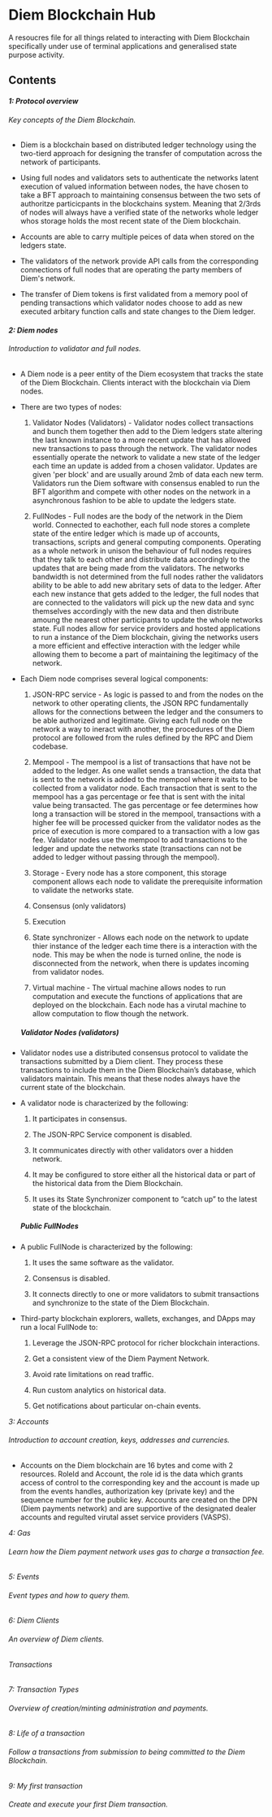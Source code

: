 # Diem Blockchain Hub

A resoucres file for all things related to interacting with Diem Blockchain specifically under use of terminal applications and generalised state purpose activity.

## Contents

#### *1: Protocol overview*

###### Key concepts of the Diem Blockchain.

* Diem is a blockchain based on distributed ledger technology using the two-tierd approach for designing the transfer of computation across the network of participants.

* Using full nodes and validators sets to authenticate the networks latent execution of valued information between nodes, the have chosen to take a BFT approach to maintaining
consensus between the two sets of authoritze particicpants in the blockchains system. Meaning that 2/3rds of nodes will always have a verified state of the networks whole ledger whos storage holds the most recent state of the Diem blockchain.

* Accounts are able to carry multiple peices of data when stored on the ledgers state. 

* The validators of the network provide API calls from the corresponding connections of full nodes that are operating the party members of Diem's network.

* The transfer of Diem tokens is first validated from a memory pool of pending transactions which validator nodes choose to add as new executed arbitary function calls and state changes to the Diem ledger.

#### *2: Diem nodes*

###### Introduction to validator and full nodes.

* A Diem node is a peer entity of the Diem ecosystem that tracks the state of the Diem Blockchain. Clients interact with the blockchain via Diem nodes. 

* There are two types of nodes:

  1. Validator Nodes (Validators) - Validator nodes collect transactions and bunch them together then add to the Diem ledgers state altering the last known instance to a more recent update that has allowed new transactions to pass through the network. The validator nodes essentially operate the network to validate a new state of the ledger each time an update is added from a chosen validator. Updates are given 'per block' and are usually around 2mb of data each new term. Validators run the Diem software with consensus enabled to run the BFT algorithm and compete with other nodes on the network in a asynchronous fashion to be able to update the ledgers state. 
  
  2. FullNodes - Full nodes are the body of the network in the Diem world. Connected to eachother, each full node stores a complete state of the entire ledger which is made up of accounts, transactions, scripts and general computing components. Operating as a whole network in unison the behaviour of full nodes requires that they talk to each other and distribute data accordingly to the updates that are being made from the validators. The networks bandwidth is not determined from the full nodes rather the validators ability to  be able to add new abritary sets of data to the ledger. After each new instance that gets added to the ledger, the full nodes that are connected to the validators will pick up the new data and sync themselves accordingly with the new data and then distribute amoung the nearest other participants to update the whole networks state. Full nodes allow for service providers and hosted applications to run a instance of the Diem blockchain, giving the networks users a more efficient and effective interaction with the ledger while allowing them to become a part of maintaining the legitimacy of the network.

* Each Diem node comprises several logical components:

  1. JSON-RPC service - As logic is passed to and from the nodes on the network to other operating clients, the JSON RPC fundamentally allows for the connections between the ledger and the consumers to be able authorized and legitimate. Giving each full node on the network a way to ineract with another, the procedures of the Diem protocol are followed from the rules defined by the RPC and Diem codebase. 

  2. Mempool - The mempool is a list of transactions that have not be added to the ledger. As one wallet sends a transaction, the data that is sent to the network is added to the mempool where it waits to be collected from a validator node. Each transaction that is sent to the mempool has a gas percentage or fee that is sent with the inital value being transacted. The gas percentage or fee determines how long a transaction will be stored in the mempool, transactions with a higher fee will be processed quicker from the validator nodes as the price of execution is more compared to a transaction with a low gas fee. Validator nodes use the mempool to add transactions to the ledger and update the networks state (transactions can not be added to ledger without passing through the mempool).  

  3. Storage - Every node has a store component, this storage component allows each node to validate the prerequisite information to validate the networks state.

  4. Consensus (only validators) 

  5. Execution 

  6. State synchronizer - Allows each node on the network to update thier instance of the ledger each time there is a interaction with the node. This may be when the node is turned online, the node is disconnected from the network, when there is updates incoming from validator nodes.

  7. Virtual machine - The virtual machine allows nodes to run computation and execute the functions of applications that are deployed on the blockchain. Each node has a virutal machine to allow computation to flow though the network. 
  
  ##### Validator Nodes (validators)
  
* Validator nodes use a distributed consensus protocol to validate the transactions submitted by a Diem client. They process these transactions to include them in the Diem        Blockchain’s database, which validators maintain. This means that these nodes always have the current state of the blockchain.

* A validator node is characterized by the following:

  1. It participates in consensus.
  
  2. The JSON-RPC Service component is disabled.
  
  3. It communicates directly with other validators over a hidden network.
  
  4. It may be configured to store either all the historical data or part of the historical data from the Diem Blockchain.
  
  5. It uses its State Synchronizer component to “catch up” to the latest state of the blockchain.
  
  ##### Public FullNodes

* A public FullNode is characterized by the following:

  1. It uses the same software as the validator.
  
  2. Consensus is disabled.
  
  3. It connects directly to one or more validators to submit transactions and synchronize to the state of the Diem Blockchain.
  
* Third-party blockchain explorers, wallets, exchanges, and DApps may run a local FullNode to:

  1. Leverage the JSON-RPC protocol for richer blockchain interactions.
  
  2. Get a consistent view of the Diem Payment Network.
  
  3. Avoid rate limitations on read traffic.
  
  4. Run custom analytics on historical data.
  
  5. Get notifications about particular on-chain events.

*3: Accounts*

###### Introduction to account creation, keys, addresses and currencies.

* Accounts on the Diem blockchain are 16 bytes and come with 2 resources. RoleId and Account, the role id is the data which grants access of control to the corresponding key and the account is made up from the events handles, authorization key (private key) and the sequence number for the public key. Accounts are created on the DPN (Diem payments network) and are supportive of the designated dealer accounts and regulted virutal asset service providers (VASPS). 

*4: Gas*

###### Learn how the Diem payment network uses gas to charge a transaction fee.

*5: Events*

###### Event types and how to query them.

*6: Diem Clients*

###### An overview of Diem clients.


###### *Transactions*

*7: Transaction Types*

###### Overview of creation/minting administration and payments.

*8: Life of a transaction*

###### Follow a transactions from submission to being committed to the Diem Blockchain.

*9: My first transaction* 

###### Create and execute your first Diem transaction.
